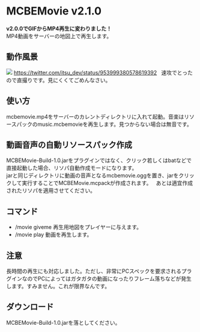 # MCBEMovie v2.1.0
<b>v2.0.0でGIFからMP4再生に変わりました！</b>  
MP4動画をサーバーの地図上で再生します。  
  
## 動作風景
<img src="https://raw.githubusercontent.com/itsu020402/MCBEMovie/master/1.PNG">    
<a href="https://twitter.com/itsu_dev/status/953999380578619392">https://twitter.com/itsu_dev/status/953999380578619392</a>    
速攻でとったので直撮りです。見にくくてごめんなさい。  
  
## 使い方
mcbemovie.mp4をサーバーのカレントディレクトリに入れて起動。音楽はリソースパックのmusic.mcbemovieを再生します。見つからない場合は無音です。  
  
## 動画音声の自動リソースパック作成
MCBEMovie-Build-1.0.jarをプラグインではなく、クリック若しくはbatなどで直接起動した場合、リソパ自動作成モードになります。  
jarと同じディレクトリに動画の音声となるmcbemovie.oggを置き、jarをクリックして実行することでMCBEMovie.mcpackが作成されます。  
あとは適宜作成されたリソパを適用させてください。  
  
## コマンド
- /movie giveme 再生用地図をプレイヤーに与えます。  
- /movie play 動画を再生します。  
  
## 注意
長時間の再生にも対応しました。ただし、非常にPCスペックを要求されるプラグインなのでPCによってはガタガタの動画になったりフレーム落ちなどが発生します。すみません。これが限界なんです。  
  
## ダウンロード
MCBEMovie-Build-1.0.jarを落としてください。  
